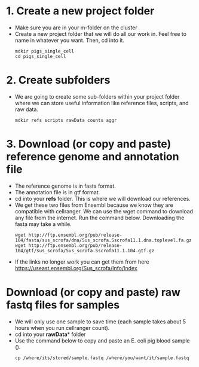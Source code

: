 # 1. Create a new project folder
- Make sure you are in your m-folder on the cluster
- Create a new project folder that we will do all our work in.  Feel free to name in whatever you want.  Then, cd into it.
  ```
  mdkir pigs_single_cell
  cd pigs_single_cell
  ```
# 2. Create subfolders
- We are going to create some sub-folders within your project folder where we can store useful information like reference files, scripts, and raw data.
  ```
  mdkir refs scripts rawData counts aggr
  ```
# 3. Download (or copy and paste) reference genome and annotation file
- The reference genome is in fasta format.
- The annotation file is in gtf format.
- cd into your **refs** folder.  This is where we will download our references.
- We get these two files from Ensembl because we know they are compatible with cellranger.  We can use the wget command to download any file from the internet.  Run the command below.  Downloading the fasta may take a while.
  ```
  wget http://ftp.ensembl.org/pub/release-104/fasta/sus_scrofa/dna/Sus_scrofa.Sscrofa11.1.dna.toplevel.fa.gz
  wget http://ftp.ensembl.org/pub/release-104/gtf/sus_scrofa/Sus_scrofa.Sscrofa11.1.104.gtf.gz
  ``` 
- If the links no longer work you can get them from here https://useast.ensembl.org/Sus_scrofa/Info/Index
# Download (or copy and paste) raw fastq files for samples
- We will only use one sample to save time (each sample takes about 5 hours when you run cellranger count).
- cd into your **rawData*** folder
- Use the command below to copy and paste an E. coli pig blood sample ().
  ```
  cp /where/its/stored/sample.fastq /where/you/want/it/sample.fastq
  ```
